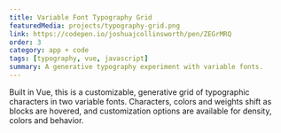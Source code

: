 ```yaml
---
title: Variable Font Typography Grid
featuredMedia: projects/typography-grid.png
link: https://codepen.io/joshuajcollinsworth/pen/ZEGrMRQ
order: 3
category: app + code
tags: [typography, vue, javascript]
summary: A generative typography experiment with variable fonts.
---
```


Built in Vue, this is a customizable, generative grid of typographic characters in two variable fonts. Characters, colors and weights shift as blocks are hovered, and customization options are available for density, colors and behavior.
